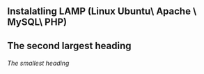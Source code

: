 
## Instalatling LAMP (Linux Ubuntu\ Apache \ MySQL\ PHP)
## The second largest heading
###### The smallest heading
